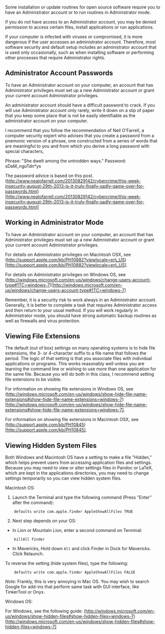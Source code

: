 
Some installation or update routines for open source software
require you to have an Administrator account or to run routines
in Administrator mode. 

If you do not have access to an Administrator account, you may
be denied permission to access certain files, install applications
or run applications. 

If your computer is infected with viruses or compromised, it is
more dangerous if the user accesses an administrator account. Therefore,
most software security and default setup includes an administrator account that is used
only occasionally, such as when installing software or performing
other processes that require Administrator rights.


## Administrator Account Passwords

To have an Administrator account on your computer, an account that has Administrator privileges must set up a new Admnistrator account or grant your current account Administrator privileges.

An administrator account should have a difficult password to crack. If you will use Administrator account only rarely, write it down on a slip of paper that you keep some place that is not be easily identifiable as the administrator account on your computer.

I recommend that you follow the recommendation of Neil O'Farrell, a computer security expert who advises that you create a password from a pnemonic version of a phrase, one constructed from a series of words that are meaningful to you and  from which you derive a long password with special characters,
   
   Phrase: "She dwelt among the untrodden ways."
   Password: sDaM_nguTdn*ys
   
The password advice is based on this post. (http://www.nealofarrell.com/20130829142/cybercrime/this-week-insecurity-august-29th-2013-is-it-truly-finally-sadly-game-over-for-passwords.html)[http://www.nealofarrell.com/20130829142/cybercrime/this-week-insecurity-august-29th-2013-is-it-truly-finally-sadly-game-over-for-passwords.html]


## Working in Administrator Mode

To have an Administrator account on your computer, an account that has Administrator privileges must set up a new Admnistrator account or grant your current account Administrator privileges.
   
For details on Administrator privileges on Macintosh OSX, see (http://support.apple.com/kb/PH10882?viewlocale=en\_US)[http://support.apple.com/kb/PH10882?viewlocale=en\_US].

For details on Administrator privileges on Windows OS, see (http://windows.microsoft.com/en-us/windows/change-users-account-type#1TC=windows-7)[http://windows.microsoft.com/en-us/windows/change-users-account-type#1TC=windows-7]

Remember, it is a security risk to work always in an Administrator account. Generally, it is better to complete a task that requires Administrator access and then return to your usual method. If you will work regularly in Administrator mode, you should have strong automatic backup routines as well as firewalls and virus protection.  
   

## Viewing File Extensions

The default (out of box) settings on many operating systems is to hide file extensions, the 3- or 4-character suffix to a file name that follows the period. The logic of that setting is that you associate files with individual applications or programs. This works reasonably well unless you are learning the command line or wishing to use more than one application for the same file. Because you will do both in this class, I recommend setting file extensions to be visible. 

For information on showing file extensions in Windows OS, see (http://windows.microsoft.com/en-us/windows/show-hide-file-name-extensions#show-hide-file-name-extensions=windows-7)[http://windows.microsoft.com/en-us/windows/show-hide-file-name-extensions#show-hide-file-name-extensions=windows-7]. 

For information on showing file extensions in Macintosh OSX, see (http://support.apple.com/kb/PH10845)[http://support.apple.com/kb/PH10845].


## Viewing Hidden System Files

Both Windows and Macintosh OS have a setting to make a file "Hidden," which helps prevent users from accessing application files and settings. Because you may need to view or alter settings files in Pandoc or LaTeX, which are kept in the applications directories, you may need to change settings temporarily so you can view hidden system files. 

Macintosh OS:

1.  Launch the Terminal and type the following command (Press "Enter" after the command):
~~~~
    defaults write com.apple.finder AppleShowAllFiles TRUE
~~~~ 

2.  Next step depends on your OS:

  *  In Lion or Mountain Lion, enter a second command on Terminal:
~~~~
    killAll Finder
~~~~ 

  * In Mavericks, Hold down `Alt` and click Finder in Dock for Mavericks.  Click Relaunch.

To reverse the setting (hide system files), type the following:

~~~~
    defaults write com.apple.finder AppleShowAllFiles FALSE
~~~~ 

*Note:* Frankly, this is very annoying in Mac OS. You may wish to search Google for add-ins that perform same task with GUI interface, like TinkerTool or Onyx. 

Windows OS:

For Windows, see the following guide:  (http://windows.microsoft.com/en-us/windows/show-hidden-files#show-hidden-files=windows-7)[http://windows.microsoft.com/en-us/windows/show-hidden-files#show-hidden-files=windows-7]

